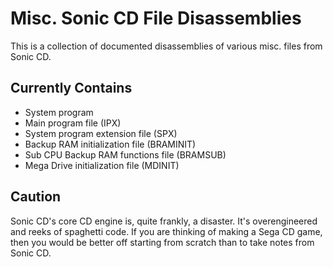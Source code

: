 # Misc. Sonic CD File Disassemblies
This is a collection of documented disassemblies of various misc. files from Sonic CD.

## Currently Contains
* System program
* Main program file (IPX)
* System program extension file (SPX)
* Backup RAM initialization file (BRAMINIT)
* Sub CPU Backup RAM functions file (BRAMSUB)
* Mega Drive initialization file (MDINIT)

## Caution
Sonic CD's core CD engine is, quite frankly, a disaster. It's overengineered and reeks of spaghetti code. If you are thinking of making a Sega CD game, then you would be better off starting from scratch than to take notes from Sonic CD.